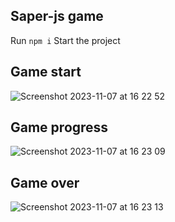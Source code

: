## Saper-js game

Run `npm i`
Start the project

## Game start
![Screenshot 2023-11-07 at 16 22 52](https://github.com/antollika/saper-js/assets/34944312/96149c5c-39dc-4dfe-9189-7f5178c5e3c5)

## Game progress
![Screenshot 2023-11-07 at 16 23 09](https://github.com/antollika/saper-js/assets/34944312/7dafaddd-aa80-4c26-9787-bc62250dd1ba)

## Game over
![Screenshot 2023-11-07 at 16 23 13](https://github.com/antollika/saper-js/assets/34944312/f5f248b9-9501-4d61-82ab-cea51315cf8b)

